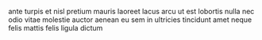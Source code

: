 ante turpis et nisl pretium mauris laoreet lacus arcu ut est lobortis nulla nec
odio vitae molestie auctor aenean eu sem in ultricies tincidunt amet neque
felis mattis felis ligula dictum
